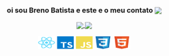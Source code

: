 <div>
  <h3 align="center">oi sou Breno Batista e este e o meu contato
    <a href="https://www.linkedin.com/in/brenobatistadevs/" rel="nofollow">
      <img align="center" src="https://camo.githubusercontent.com/c00f87aeebbec37f3ee0857cc4c20b21fefde8a96caf4744383ebfe44a47fe3f/68747470733a2f2f696d672e736869656c64732e696f2f62616467652f2d4c696e6b6564496e2d2532333030373742353f7374796c653d666f722d7468652d6261646765266c6f676f3d6c696e6b6564696e266c6f676f436f6c6f723d7768697465" data-canonical-src="https://img.shields.io/badge/-LinkedIn-%230077B5?style=for-the-badge&amp;logo=linkedin&amp;logoColor=white" style="max-width: 100%;" />
    </a>
  </h3>
</div>
<div align="center">
  <a href="https://github.com/brenoob/github-readme-stats">  
    <img align="center" src="https://github-readme-stats.vercel.app/api?username=brenoob&show_icons=true&theme=tokyonight" />
  </a>
  <a href="https://github.com/brenoob/github-readme-stats">
    <img align="center" src="https://github-readme-stats.vercel.app/api/top-langs/?username=brenoob&show_icons=true&theme=tokyonight&layout=compact" />
  </a>
</div>
<div align="center">
  </br>
  <img alt="breno-React" height="30" width="40" src="https://raw.githubusercontent.com/devicons/devicon/master/icons/react/react-original.svg" target="_blank" style="max-width: 100%;"/>

  <img alt="breno-Ts" height="30" width="40" src="https://raw.githubusercontent.com/devicons/devicon/master/icons/typescript/typescript-plain.svg" target="_blank" style="max-width: 100%;"/>

  <img alt="breno-Js" height="30" width="40" src="https://raw.githubusercontent.com/devicons/devicon/master/icons/javascript/javascript-plain.svg" target="_blank" style="max-width: 100%;"/>
    
  <img alt="breno-CSS" height="30" width="40" src="https://raw.githubusercontent.com/devicons/devicon/master/icons/css3/css3-original.svg" target="_blank" style="max-width: 100%;"/>

  <img alt="breno-HTML" height="30" width="40" src="https://raw.githubusercontent.com/devicons/devicon/master/icons/html5/html5-original.svg" target="_blank" style="max-width: 100%;"/>
  </br>
</div>
  
<!---
brenoob/brenoob is a ✨ special ✨ repository because its `README.md` (this file) appears on your GitHub profile.
You can click the Preview link to take a look at your changes.
--->
  
